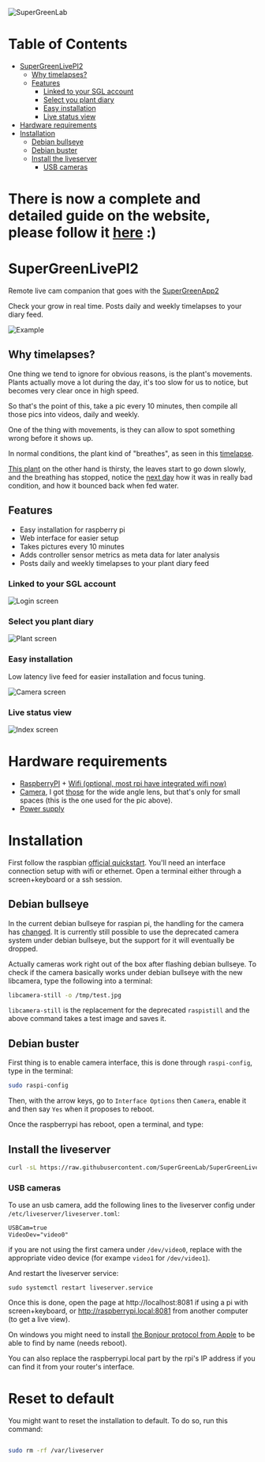 ![SuperGreenLab](docs/sgl.png?raw=true)

Table of Contents
=================

* [SuperGreenLivePI2](#supergreenlivepi2)
   * [Why timelapses?](#why-timelapses)
   * [Features](#features)
      * [Linked to your SGL account](#linked-to-your-sgl-account)
      * [Select you plant diary](#select-you-plant-diary)
      * [Easy installation](#easy-installation)
      * [Live status view](#live-status-view)
* [Hardware requirements](#hardware-requirements)
* [Installation](#installation)
  * [Debian bullseye ](#debian-bullseye)
  * [Debian buster ](#debian-buster)
  * [Install the liveserver](#install-the-liveserver)
    * [USB cameras](#usb-cameras)


There is now a complete and detailed guide on the website, please follow it [here](https://www.supergreenlab.com/guide/how-to-setup-a-remote-live-camera) :)
===

# SuperGreenLivePI2

Remote live cam companion that goes with the [SuperGreenApp2](https://github.com/supergreenlab/SuperGreenApp2)

Check your grow in real time. Posts daily and weekly timelapses to your diary feed.

![Example](docs/screenshot-live.png?raw=true)

## Why timelapses?

One thing we tend to ignore for obvious reasons, is the plant's movements.
Plants actually move a lot during the day, it's too slow for us to notice, but becomes very clear once in high speed.

So that's the point of this, take a pic every 10 minutes, then compile all those pics into videos, daily and weekly.

One of the thing with movements, is they can allow to spot something wrong before it shows up.

In normal conditions, the plant kind of "breathes", as seen in this [timelapse](https://www.instagram.com/p/BvMcC_oH94E/).

[This plant](https://www.instagram.com/p/BvZReZBHzrO/) on the other hand is thirsty, the leaves start to go down slowly, and the breathing has stopped, notice the [next day](https://www.instagram.com/p/Bvb2ULdn1_5/) how it was in really bad condition, and how it bounced back when fed water.

## Features

- Easy installation for raspberry pi
- Web interface for easier setup
- Takes pictures every 10 minutes
- Adds controller sensor metrics as meta data for later analysis
- Posts daily and weekly timelapses to your plant diary feed

### Linked to your SGL account

![Login screen](docs/screen-login.png?raw=true)

### Select you plant diary

![Plant screen](docs/screen-plant.png?raw=true)

### Easy installation

Low latency live feed for easier installation and focus tuning.

![Camera screen](docs/screen-camera.png?raw=true)

### Live status view

![Index screen](docs/screen-index.png?raw=true)

# Hardware requirements

- [RaspberryPI](https://www.raspberrypi.org/products/) + [Wifi (optional, most rpi have integrated wifi now)](https://www.raspberrypi.org/products/raspberry-pi-usb-wifi-dongle/)
- [Camera](https://www.raspberrypi.org/products/camera-module-v2/), I got [those](https://www.amazon.com/SainSmart-Fish-Eye-Camera-Raspberry-Arduino/dp/B00N1YJKFS) for the wide angle lens, but that's only for small spaces (this is the one used for the pic above).
- [Power supply](https://www.raspberrypi.org/products/raspberry-pi-universal-power-supply/)

# Installation

First follow the raspbian [official quickstart](https://projects.raspberrypi.org/en/projects/raspberry-pi-getting-started).
You'll need an interface connection setup with wifi or ethernet.
Open a terminal either through a screen+keyboard or a ssh session.

## Debian bullseye 

In the current debian bullseye for raspian pi, the handling for the camera has [changed](https://www.raspberrypi.com/news/bullseye-camera-system/). 
It is currently still possible to use the deprecated camera system under debian bullseye, but the support for it will eventually be dropped.

Actually cameras work right out of the box after flashing debian bullseye.
To check if the camera basically works under debian bullseye with the new libcamera, type the following into a terminal:

```sh
libcamera-still -o /tmp/test.jpg
```

`libcamera-still` is the replacement for the deprecated `raspistill` and the above command takes a test image and saves it.

## Debian buster

First thing is to enable camera interface, this is done through `raspi-config`, type in the terminal:

```sh
sudo raspi-config
```

Then, with the arrow keys, go to `Interface Options` then `Camera`, enable it and then say `Yes` when it proposes to reboot.

Once the raspberrypi has reboot, open a terminal, and type:

## Install the liveserver

```sh
curl -sL https://raw.githubusercontent.com/SuperGreenLab/SuperGreenLive2/master/install.sh | sudo bash
```

### USB cameras

To use an usb camera, add the following lines to the liveserver config under `/etc/liveserver/liveserver.toml`:

```
USBCam=true
VideoDev="video0"
```
if you are not using the first camera under `/dev/video0`, replace with the appropriate video device (for exampe `video1` for `/dev/video1`).

And restart the liveserver service:

```
sudo systemctl restart liveserver.service
``` 

Once this is done, open the page at http://localhost:8081 if using a pi with screen+keyboard, or http://raspberrypi.local:8081 from another computer (to get a live view).

On windows you might need to install [the Bonjour protocol from Apple](https://support.apple.com/kb/DL999?locale=en_US) to be able to find by name (needs reboot).

You can also replace the raspberrypi.local part by the rpi's IP address if you can find it from your router's interface.

# Reset to default

You might want to reset the installation to default.
To do so, run this command:

```sh

sudo rm -rf /var/liveserver

```
